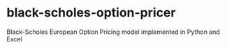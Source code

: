 # black-scholes-option-pricer
Black-Scholes European Option Pricing model implemented in Python and Excel
